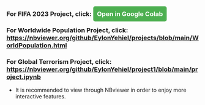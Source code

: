 ### For **FIFA 2023 Project**, click: <a href="[https://colab.research.google.com/github/EylonYehiel/projects/blob/main/fifa.ipynb]" style="background-color: #4CAF50; color: white; padding: 10px; border-radius: 5px; text-decoration: none;">Open in Google Colab</a>



### For **Worldwide Population Project**, click: https://nbviewer.org/github/EylonYehiel/projects/blob/main/WorldPopulation.html

### For **Global Terrorism Project**, click:   https://nbviewer.org/github/EylonYehiel/project1/blob/main/project.ipynb

* It is recommended to view through NBviewer in order to enjoy more interactive features.
